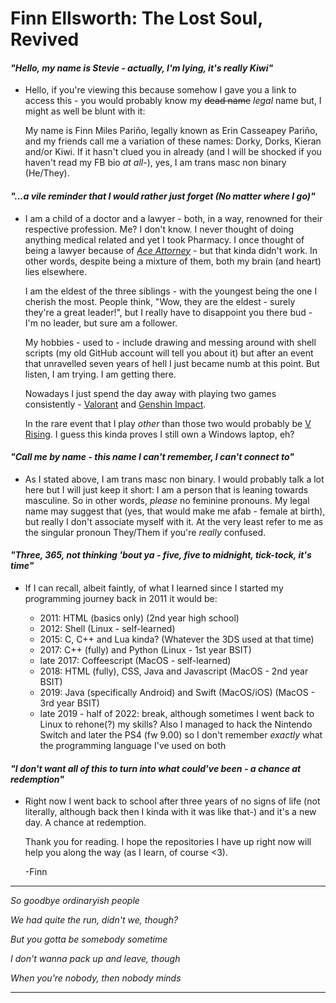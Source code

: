
# Finn Ellsworth: The Lost Soul, Revived

#### *"Hello, my name is Stevie - actually, I'm lying, it's really Kiwi"*

- Hello, if you're viewing this because somehow I gave you a link to access this -  you would probably know my ~~dead name~~ *legal* name
but, I might as well be blunt with it:

  My name is Finn Miles Pariño, legally known as Erin Casseapey Pariño, and my friends call me a variation of these names: Dorky, Dorks, Kieran and/or Kiwi.
  If it hasn't clued you in already (and I will be shocked if you haven't read my FB bio *at all*-), yes, I am trans masc non binary (He/They).

#### *"...a vile reminder that I would rather just forget (No matter where I go)"*

- I am a child of a doctor and a lawyer - both, in a way, renowned for their respective profession. Me? I don't know. I never thought of doing anything
  medical related and yet I took Pharmacy. I once thought of being a lawyer because of [*Ace Attorney*](https://www.ace-attorney.com/) - but that
  kinda didn't work. In other words, despite being a mixture of them, both my brain (and heart) lies elsewhere.
  
  I am the eldest of the three siblings - with the youngest being the one I cherish the most. People think, "Wow, they are the eldest - surely they're
  a great leader!", but I really have to disappoint you there bud - I'm no leader, but sure am a follower. 
  
  My hobbies - used to - include drawing and messing around with shell scripts (my old GitHub account will tell you about it) but after an event 
  that unravelled seven years of hell I just became numb at this point. But listen, I am trying. I am getting there.
  
  Nowadays I just spend the day away with playing two games consistently - [Valorant](https://playvalorant.com/en-us/) and [Genshin Impact](https://genshin.hoyoverse.com/en/).
  
  In the rare event that I play *other* than those two would probably be [V Rising](https://store.steampowered.com/app/1604030/V_Rising/). I guess
  this kinda proves I still own a Windows laptop, eh?
  
#### *"Call me by name - this name I can't remember, I can't connect to"*
  
- As I stated above, I am trans masc non binary. I would probably talk a lot here but I will just keep it short: I am a person that is leaning towards
  masculine. So in other words, *please* no feminine pronouns. My legal name may suggest that (yes, that would make me afab - female at birth),
  but really I don't associate myself with it. At the very least refer to me as the singular pronoun They/Them if you're *really* confused.
    
#### *"Three, 365, not thinking 'bout ya - five, five to midnight, tick-tock, it's time"*
 
- If I can recall, albeit faintly, of what I learned since I started my programming journey back in 2011 it would be:
    
    - 2011: HTML (basics only) (2nd year high school)
    - 2012: Shell (Linux - self-learned)
    - 2015: C, C++ and Lua kinda? (Whatever the 3DS used at that time)
    - 2017: C++ (fully) and Python (Linux - 1st year BSIT)
    - late 2017: Coffeescript (MacOS - self-learned)
    - 2018: HTML (fully), CSS, Java and Javascript (MacOS - 2nd year BSIT)
    - 2019: Java (specifically Android) and Swift (MacOS/iOS) (MacOS - 3rd year BSIT)
    - late 2019 - half of 2022: break, although sometimes I went back to Linux to rehone(?) my skills? Also I managed to hack the Nintendo Switch and later
      the PS4 (fw 9.00) so I don't remember *exactly* what the programming language I've used on both

#### *"I don't want all of this to turn into what could've been - a chance at redemption"*

- Right now I went back to school after three years of no signs of life (not literally, although back then I kinda with it was like that-) and it's
  a new day. A chance at redemption.

  Thank you for reading. I hope the repositories I have up right now will help you along the way (as I learn, of course <3).
  
  -Finn
---
  
*So goodbye ordinaryish people*
 
*We had quite the run, didn't we, though?*

*But you gotta be somebody sometime*

*I don't wanna pack up and leave, though*

*When you're nobody, then nobody minds*

  
---


<!---
dorkaether/dorkaether is a ✨ special ✨ repository because its `README.md` (this file) appears on your GitHub profile.
You can click the Preview link to take a look at your changes.
--->
